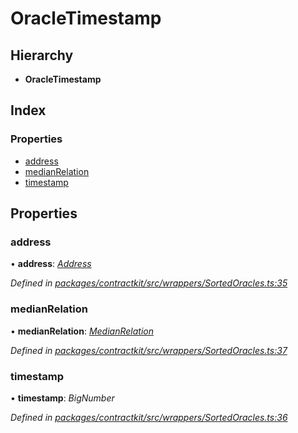 # OracleTimestamp

## Hierarchy

* **OracleTimestamp**

## Index

### Properties

* [address]()
* [medianRelation]()
* [timestamp]()

## Properties

### address

• **address**: [_Address_]()

_Defined in_ [_packages/contractkit/src/wrappers/SortedOracles.ts:35_](https://github.com/celo-org/celo-monorepo/blob/master/packages/contractkit/src/wrappers/SortedOracles.ts#L35)

### medianRelation

• **medianRelation**: [_MedianRelation_]()

_Defined in_ [_packages/contractkit/src/wrappers/SortedOracles.ts:37_](https://github.com/celo-org/celo-monorepo/blob/master/packages/contractkit/src/wrappers/SortedOracles.ts#L37)

### timestamp

• **timestamp**: _BigNumber_

_Defined in_ [_packages/contractkit/src/wrappers/SortedOracles.ts:36_](https://github.com/celo-org/celo-monorepo/blob/master/packages/contractkit/src/wrappers/SortedOracles.ts#L36)

